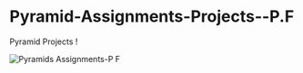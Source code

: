 # Pyramid-Assignments-Projects--P.F
Pyramid Projects !


![Pyramids Assignments-P F](https://github.com/Irfan-Ali01/Pyramid-Assignments-Projects--P.F/assets/151863237/e8c7dc09-ffe8-41ff-b1e0-4b3a54149b70)
